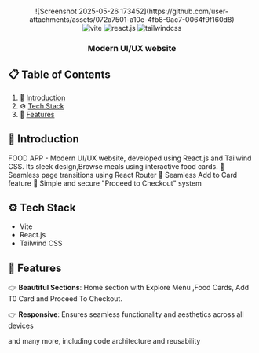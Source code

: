 <div align="center">
  <br />
![Screenshot 2025-05-26 173452](https://github.com/user-attachments/assets/072a7501-a10e-4fb8-9ac7-0064f9f160d8)

  <br />

  <div>
    <img src="https://img.shields.io/badge/-Vite-black?style=for-the-badge&logoColor=white&logo=vite&color=646CFF" alt="vite" />
    <img src="https://img.shields.io/badge/-React_JS-black?style=for-the-badge&logoColor=white&logo=react&color=61DAFB" alt="react.js" />
    <img src="https://img.shields.io/badge/-Tailwind_CSS-black?style=for-the-badge&logoColor=white&logo=tailwindcss&color=06B6D4" alt="tailwindcss" />
  </div>

  <h3 align="center">Modern UI/UX website</h3>

</div>

## 📋 <a name="table">Table of Contents</a>

1. 🤖 [Introduction](#introduction)
2. ⚙️ [Tech Stack](#tech-stack)
3. 🔋 [Features](#features)

## <a name="introduction">🤖 Introduction</a>

FOOD APP - Modern UI/UX website, developed using React.js and Tailwind CSS. Its sleek design,Browse meals using interactive food cards.
🔹 Seamless page transitions using React Router
🔹 Seamless Add to Card feature
🔹 Simple and secure "Proceed to Checkout" system


## <a name="tech-stack">⚙️ Tech Stack</a>

- Vite
- React.js
- Tailwind CSS

## <a name="features">🔋 Features</a>

👉 **Beautiful Sections**: Home section with Explore Menu ,Food Cards, Add T0 Card and Proceed To Checkout.

👉 **Responsive**: Ensures seamless functionality and aesthetics across all devices

and many more, including code architecture and reusability

